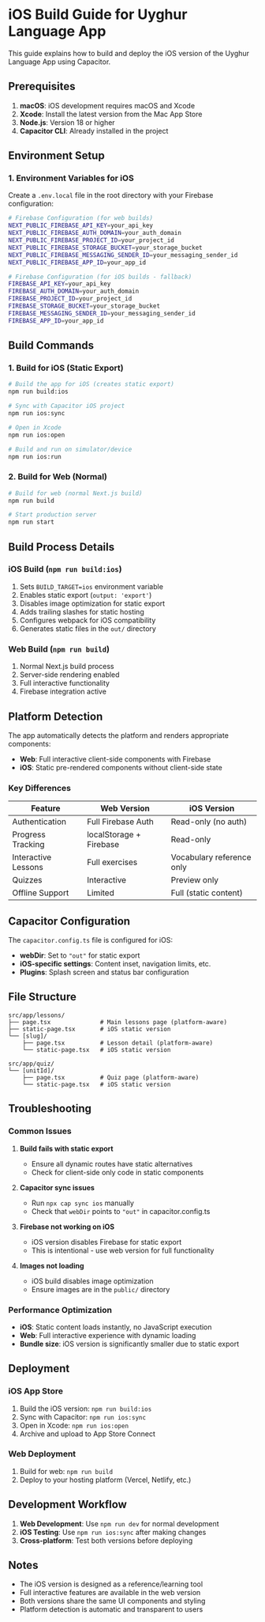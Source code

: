 # iOS Build Guide for Uyghur Language App

This guide explains how to build and deploy the iOS version of the Uyghur Language App using Capacitor.

## Prerequisites

1. **macOS**: iOS development requires macOS and Xcode
2. **Xcode**: Install the latest version from the Mac App Store
3. **Node.js**: Version 18 or higher
4. **Capacitor CLI**: Already installed in the project

## Environment Setup

### 1. Environment Variables for iOS

Create a `.env.local` file in the root directory with your Firebase configuration:

```bash
# Firebase Configuration (for web builds)
NEXT_PUBLIC_FIREBASE_API_KEY=your_api_key
NEXT_PUBLIC_FIREBASE_AUTH_DOMAIN=your_auth_domain
NEXT_PUBLIC_FIREBASE_PROJECT_ID=your_project_id
NEXT_PUBLIC_FIREBASE_STORAGE_BUCKET=your_storage_bucket
NEXT_PUBLIC_FIREBASE_MESSAGING_SENDER_ID=your_messaging_sender_id
NEXT_PUBLIC_FIREBASE_APP_ID=your_app_id

# Firebase Configuration (for iOS builds - fallback)
FIREBASE_API_KEY=your_api_key
FIREBASE_AUTH_DOMAIN=your_auth_domain
FIREBASE_PROJECT_ID=your_project_id
FIREBASE_STORAGE_BUCKET=your_storage_bucket
FIREBASE_MESSAGING_SENDER_ID=your_messaging_sender_id
FIREBASE_APP_ID=your_app_id
```

## Build Commands

### 1. Build for iOS (Static Export)

```bash
# Build the app for iOS (creates static export)
npm run build:ios

# Sync with Capacitor iOS project
npm run ios:sync

# Open in Xcode
npm run ios:open

# Build and run on simulator/device
npm run ios:run
```

### 2. Build for Web (Normal)

```bash
# Build for web (normal Next.js build)
npm run build

# Start production server
npm run start
```

## Build Process Details

### iOS Build (`npm run build:ios`)

1. Sets `BUILD_TARGET=ios` environment variable
2. Enables static export (`output: 'export'`)
3. Disables image optimization for static export
4. Adds trailing slashes for static hosting
5. Configures webpack for iOS compatibility
6. Generates static files in the `out/` directory

### Web Build (`npm run build`)

1. Normal Next.js build process
2. Server-side rendering enabled
3. Full interactive functionality
4. Firebase integration active

## Platform Detection

The app automatically detects the platform and renders appropriate components:

- **Web**: Full interactive client-side components with Firebase
- **iOS**: Static pre-rendered components without client-side state

### Key Differences

| Feature             | Web Version             | iOS Version               |
| ------------------- | ----------------------- | ------------------------- |
| Authentication      | Full Firebase Auth      | Read-only (no auth)       |
| Progress Tracking   | localStorage + Firebase | Read-only                 |
| Interactive Lessons | Full exercises          | Vocabulary reference only |
| Quizzes             | Interactive             | Preview only              |
| Offline Support     | Limited                 | Full (static content)     |

## Capacitor Configuration

The `capacitor.config.ts` file is configured for iOS:

- **webDir**: Set to `"out"` for static export
- **iOS-specific settings**: Content inset, navigation limits, etc.
- **Plugins**: Splash screen and status bar configuration

## File Structure

```
src/app/lessons/
├── page.tsx              # Main lessons page (platform-aware)
├── static-page.tsx       # iOS static version
└── [slug]/
    ├── page.tsx          # Lesson detail (platform-aware)
    └── static-page.tsx   # iOS static version

src/app/quiz/
└── [unitId]/
    ├── page.tsx          # Quiz page (platform-aware)
    └── static-page.tsx   # iOS static version
```

## Troubleshooting

### Common Issues

1. **Build fails with static export**

   - Ensure all dynamic routes have static alternatives
   - Check for client-side only code in static components

2. **Capacitor sync issues**

   - Run `npx cap sync ios` manually
   - Check that `webDir` points to `"out"` in capacitor.config.ts

3. **Firebase not working on iOS**

   - iOS version disables Firebase for static export
   - This is intentional - use web version for full functionality

4. **Images not loading**
   - iOS build disables image optimization
   - Ensure images are in the `public/` directory

### Performance Optimization

- **iOS**: Static content loads instantly, no JavaScript execution
- **Web**: Full interactive experience with dynamic loading
- **Bundle size**: iOS version is significantly smaller due to static export

## Deployment

### iOS App Store

1. Build the iOS version: `npm run build:ios`
2. Sync with Capacitor: `npm run ios:sync`
3. Open in Xcode: `npm run ios:open`
4. Archive and upload to App Store Connect

### Web Deployment

1. Build for web: `npm run build`
2. Deploy to your hosting platform (Vercel, Netlify, etc.)

## Development Workflow

1. **Web Development**: Use `npm run dev` for normal development
2. **iOS Testing**: Use `npm run ios:sync` after making changes
3. **Cross-platform**: Test both versions before deploying

## Notes

- The iOS version is designed as a reference/learning tool
- Full interactive features are available in the web version
- Both versions share the same UI components and styling
- Platform detection is automatic and transparent to users
